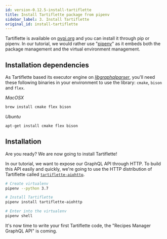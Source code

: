 ```yaml
---
id: version-0.12.5-install-tartiflette
title: Install Tartiflette package from pipenv
sidebar_label: 3. Install Tartiflette
original_id: install-tartiflette
---
```


Tartiflette is available on [pypi.org](https://pypi.org/project/tartiflette/) and you can install it through pip or pipenv. In our tutorial, we would rather use "[pipenv](https://docs.pipenv.org/)" as it embeds both the package management and the virtual environment management.

## Installation dependencies

As Tartiflette based its executor engine on *[libgraphqlparser](https://github.com/graphql/libgraphqlparser)*, you'll need these following binaries in your environment to use the library: `cmake`, `bison` and `flex`.

*MacOSX*
```bash
brew install cmake flex bison
```

*Ubuntu*
```bash
apt-get install cmake flex bison
```

## Installation

Are you ready? We are now going to install Tartiflette!

In our tutorial, we want to expose our GraphQL API through HTTP. To build this API easily and quickly, we're going to use the HTTP distribution of Tartiflette called [`tartiflette-aiohttp`](https://github.com/tartiflette/tartiflette-aiohttp).

```bash
# Create virtualenv
pipenv --python 3.7

# Install Tartiflette
pipenv install tartiflette-aiohttp

# Enter into the virtualenv
pipenv shell
```

It's now time to write your first Tartiflette code, the "Recipes Manager GraphQL API" is coming.